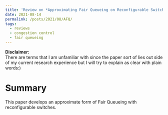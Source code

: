 ```yaml
---
title: 'Review on *Approximating Fair Queueing on Reconfigurable Switches*'
date: 2021-08-14
permalink: /posts/2021/08/AFQ/
tags:
  - reviews
  - congestion control
  - fair queueing
---
```

**Disclaimer:**  
There are terms that I am unfamiliar with since the paper sort of lies out side of my current research experience but I will try to explain as clear with plain words:)

Summary
===
This paper develops an approximate form of Fair Queueing with reconfigurable switches. 


<!-- We leverage configurable perpacket processing and the ability to maintain mutable
state inside switches to achieve fair bandwidth allocation across all traversing flows. Further, present our
design for a new dequeuing scheduler, called Rotating
Strict Priority scheduler that lets us transmit packets from
multiple queues in approximate sorted order. Our hardware emulation and software simulations on a large leafspine topology show that our scheme closely approximates ideal Fair Queueing, improving the average flow
completion times for short flows by 2-4x and 99th tail
latency by 4-8x relative to TCP and DCTCP. -->
